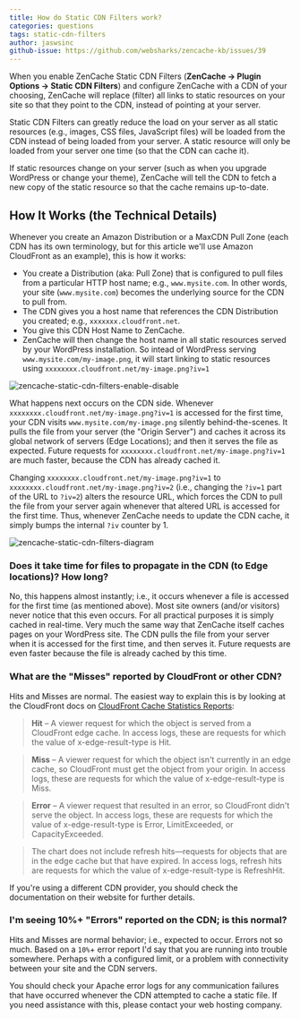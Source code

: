 ```yaml
---
title: How do Static CDN Filters work?
categories: questions
tags: static-cdn-filters
author: jaswsinc
github-issue: https://github.com/websharks/zencache-kb/issues/39
---
```


When you enable ZenCache Static CDN Filters (**ZenCache → Plugin Options → Static CDN Filters**) and configure ZenCache with a CDN of your choosing, ZenCache will replace (filter) all links to static resources on your site so that they point to the CDN, instead of pointing at your server. 

Static CDN Filters can greatly reduce the load on your server as all static resources (e.g., images, CSS files, JavaScript files) will be loaded from the CDN instead of being loaded from your server. A static resource will only be loaded from your server one time (so that the CDN can cache it).

If static resources change on your server (such as when you upgrade WordPress or change your theme), ZenCache will tell the CDN to fetch a new copy of the static resource so that the cache remains up-to-date.

## How It Works (the Technical Details)

Whenever you create an Amazon Distribution or a MaxCDN Pull Zone (each CDN has its own terminology, but for this article we'll use Amazon CloudFront as an example), this is how it works:

<div class="li-margins"></div>

- You create a Distribution (aka: Pull Zone) that is configured to pull files from a particular HTTP host name; e.g., `www.mysite.com`. In other words, your site (`www.mysite.com`) becomes the underlying source for the CDN to pull from.
- The CDN gives you a host name that references the CDN Distribution you created; e.g., `xxxxxxx.cloudfront.net`.
- You give this CDN Host Name to ZenCache.
- ZenCache will then change the host name in all static resources served by your WordPress installation. So intead of WordPress serving `www.mysite.com/my-image.png`, it will start linking to static resources using `xxxxxxxx.cloudfront.net/my-image.png?iv=1`

![zencache-static-cdn-filters-enable-disable](https://cloud.githubusercontent.com/assets/53005/6723895/46153582-cdc5-11e4-9b17-b82bdf399a6f.png)

What happens next occurs on the CDN side. Whenever `xxxxxxxx.cloudfront.net/my-image.png?iv=1` is accessed for the first time, your CDN visits `www.mysite.com/my-image.png` silently behind-the-scenes. It pulls the file from your server (the "Origin Server") and caches it across its global network of servers (Edge Locations); and then it serves the file as expected. Future requests for `xxxxxxxx.cloudfront.net/my-image.png?iv=1` are much faster, because the CDN has already cached it.

Changing `xxxxxxxx.cloudfront.net/my-image.png?iv=1` to `xxxxxxxx.cloudfront.net/my-image.png?iv=2` (i.e., changing the `?iv=1` part of the URL to `?iv=2`) alters the resource URL, which forces the CDN to pull the file from your server again whenever that altered URL is accessed for the first time. Thus, whenever ZenCache needs to update the CDN cache, it simply bumps the internal `?iv` counter by 1.

![zencache-static-cdn-filters-diagram](https://cloud.githubusercontent.com/assets/53005/6723898/47a2d062-cdc5-11e4-8933-ed0133a9fc08.png)

### Does it take time for files to propagate in the CDN (to Edge locations)? How long?

No, this happens almost instantly; i.e., it occurs whenever a file is accessed for the first time (as mentioned above). Most site owners (and/or visitors) never notice that this even occurs. For all practical purposes it is simply cached in real-time. Very much the same way that ZenCache itself caches pages on your WordPress site. The CDN pulls the file from your server when it is accessed for the first time, and then serves it. Future requests are even faster because the file is already cached by this time.

### What are the "Misses" reported by CloudFront or other CDN? 

Hits and Misses are normal. The easiest way to explain this is by looking at the CloudFront docs on [CloudFront Cache Statistics Reports](http://docs.aws.amazon.com/AmazonCloudFront/latest/DeveloperGuide/cache-statistics.html):

> **Hit** – A viewer request for which the object is served from a CloudFront edge cache. In access logs, these are requests for which the value of x-edge-result-type is Hit.

> **Miss** – A viewer request for which the object isn't currently in an edge cache, so CloudFront must get the object from your origin. In access logs, these are requests for which the value of x-edge-result-type is Miss.

> **Error** – A viewer request that resulted in an error, so CloudFront didn't serve the object. In access logs, these are requests for which the value of x-edge-result-type is Error, LimitExceeded, or CapacityExceeded.

> The chart does not include refresh hits—requests for objects that are in the edge cache but that have expired. In access logs, refresh hits are requests for which the value of x-edge-result-type is RefreshHit.

If you're using a different CDN provider, you should check the documentation on their website for further details.

### I'm seeing 10%+ "Errors" reported on the CDN; is this normal?

Hits and Misses are normal behavior; i.e., expected to occur. Errors not so much. Based on a `10%`+ error report I'd say that you are running into trouble somewhere. Perhaps with a configured limit, or a problem with connectivity between your site and the CDN servers. 

You should check your Apache error logs for any communication failures that have occurred whenever the CDN attempted to cache a static file. If you need assistance with this, please contact your web hosting company.

